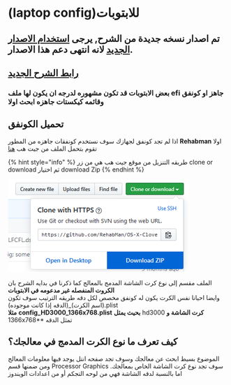 # \(laptop config\)للابتوبات

## تم اصدار نسخه جديدة من الشرح, يرجى [استخدام الاصدار الجديد](https://tutorial.هاكنتوش.com) لانه انتهى دعم هذا الاصدار. 

## [​رابط الشرح الجديد](https://tutorial.هاكنتوش.com)

### بعض الابتوبات قد تكون مشهوره لدرجه ان يكون لها ملف efi جاهز او كونفق وقائمه كيكستات **جاهزه ابحث اولا**

## تحميل الكونفق

  
اذا لم تجد كونفق لجهازك سوف نستخدم كونفقات جاهزه من المطور **Rehabman** اولا تقوم بتحمل الملف من جيت هب [هنا](https://github.com/RehabMan/OS-X-Clover-Laptop-Config)

{% hint style="info" %}
طريقه التنزيل من موقع جيت هب هي من زر clone or download ثم اختيار download Zip
{% endhint %}

![](../.gitbook/assets/image%20%2850%29.png)

الملف مقسم إلى نوع كرت الشاشة المدمج بالمعالج كما ذكرنا في بدايه الشرح بان **الكروت المنفصله غير مدعومه في الابتوبات**  
وايضا احيانا نفس الكرت يكون له كونفق مخصص لكل دقه طريقه الترتيب سوف تكون \(اسم الكرت\)\_\(الدقه إذا كانت موجوده\).plist  
**مثلا** **config\_HD3000\_1366x768.plist** **بحيث يمثل** hd3000 **كرت الشاشة و** 1366x768\*\* تمثل الدقه

## كيف تعرف ما نوع الكرت المدمج في معالجك؟

 الموضوع بسيط ابحث عن معالجك وسوف تجد صفحه انتل يوجد فيها معلومات المعالج ومن ضمنها قسم Processor Graphics سوف تجد نوع كرت الشاشة الخاص بمعالجك. اما بالنسبة لدقه الشاشة فهي من لوحه التجكم أو من اعدادات الويندوز

